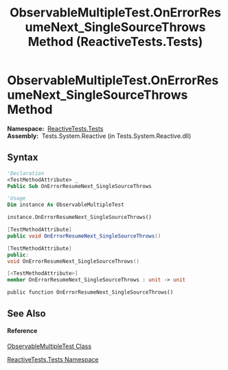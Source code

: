 ﻿---
title: ObservableMultipleTest.OnErrorResumeNext_SingleSourceThrows Method  (ReactiveTests.Tests)
TOCTitle: OnErrorResumeNext_SingleSourceThrows Method
ms:assetid: M:ReactiveTests.Tests.ObservableMultipleTest.OnErrorResumeNext_SingleSourceThrows
ms:mtpsurl: https://msdn.microsoft.com/en-us/library/reactivetests.tests.observablemultipletest.onerrorresumenext_singlesourcethrows(v=VS.103)
ms:contentKeyID: 36620334
ms.date: 06/28/2011
mtps_version: v=VS.103
f1_keywords:
- ReactiveTests.Tests.ObservableMultipleTest.OnErrorResumeNext_SingleSourceThrows
dev_langs:
- CSharp
- JScript
- VB
- FSharp
- c++
---

# ObservableMultipleTest.OnErrorResumeNext\_SingleSourceThrows Method

**Namespace:**  [ReactiveTests.Tests](hh289046\(v=vs.103\).md)  
**Assembly:**  Tests.System.Reactive (in Tests.System.Reactive.dll)

## Syntax

``` vb
'Declaration
<TestMethodAttribute> _
Public Sub OnErrorResumeNext_SingleSourceThrows
```

``` vb
'Usage
Dim instance As ObservableMultipleTest

instance.OnErrorResumeNext_SingleSourceThrows()
```

``` csharp
[TestMethodAttribute]
public void OnErrorResumeNext_SingleSourceThrows()
```

``` c++
[TestMethodAttribute]
public:
void OnErrorResumeNext_SingleSourceThrows()
```

``` fsharp
[<TestMethodAttribute>]
member OnErrorResumeNext_SingleSourceThrows : unit -> unit 
```

``` jscript
public function OnErrorResumeNext_SingleSourceThrows()
```

## See Also

#### Reference

[ObservableMultipleTest Class](hh303586\(v=vs.103\).md)

[ReactiveTests.Tests Namespace](hh289046\(v=vs.103\).md)


